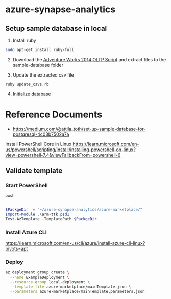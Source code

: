 # azure-synapse-analytics



## Setup sample database in local

1. Install ruby

```bash
sudo apt-get install ruby-full
```

2. Download the [Adventure Works 2014 OLTP Script](https://github.com/Microsoft/sql-server-samples/releases/download/adventureworks/AdventureWorks-oltp-install-script.zip) and extract files to the sample-database folder

3. Update the extracted csv file

```bash
ruby update_csvs.rb
```

4. Initialize database


# Reference Documents

- https://medium.com/@attila_toth/set-up-sample-database-for-postgresql-4c03b7502a7a


Install PowerShell Core in Linux
https://learn.microsoft.com/en-us/powershell/scripting/install/installing-powershell-on-linux?view=powershell-7.4&viewFallbackFrom=powershell-6


## Validate template

### Start PowerShell

``` bash
pwsh
```


``` PowerShell

$PackgeDir  = "~/azure-synapse-analytics/azure-marketplace/"
Import-Module .\arm-ttk.psd1
Test-AzTemplate -TemplatePath $PackgeDir

```

### Install Azure CLI
https://learn.microsoft.com/en-us/cli/azure/install-azure-cli-linux?pivots=apt


### Deploy

``` bash
az deployment group create \
  --name ExampleDeployment \
  --resource-group local-deployment \
  --template-file azure-marketplace/mainTemplate.json \
  --parameters azure-marketplace/mainTemplate.parameters.json

```